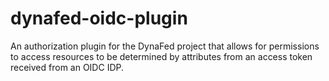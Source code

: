 # dynafed-oidc-plugin
An authorization plugin for the DynaFed project that allows for permissions to access resources to be determined by attributes from an access token received from an OIDC IDP.
